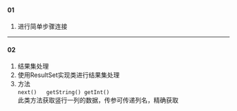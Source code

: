 #### 01
1. 进行简单步骤连接  
----
#### 02  
1. 结果集处理  
2. 使用ResultSet实现类进行结果集处理
3. 方法  
`next()  
getString()
getInt()
`  
此类方法获取竖行一列的数据，传参可传递列名，精确获取
